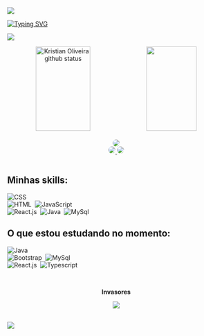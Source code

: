 <img src="https://capsule-render.vercel.app/api?type=waving&color=32CD32&height=100&width=section=header&&fontSize=90" />

[![Typing SVG](https://readme-typing-svg.herokuapp.com/?font=Fira+Code&color=32CD32&weight=1000&center&size=50&center=true&vCenter=true&width=1000&lines=Olá!+Me+chamo+Kristian+Oliveira;Tenho+19+anos+;I'm+from+Brazil;Seja+Bem-Vindo!+:%29)](https://git.io/typing-svg)


[![](https://github-readme-activity-graph.cyclic.app/graph?username=kristiann&bg_color=0d1117&color=B0C4DE&line=4682B4&point=B0C4DE&area=true&hide_border=true)](https://github.com/ashutosh00710/github-readme-activity-graph)


<div align="center">  
  <img width="50%" height="195px" src="https://github-readme-stats.vercel.app/api?username=kristiiann&show_icons=true&count_private=true&hide_border=true&title_color=32CD32&icon_color=32CD32&text_color=00FFFF&bg_color=000000" alt="Kristian Oliveira github status" /> 
  <img width="48%" height="195px" src="https://github-readme-stats.vercel.app/api/top-langs/?username=kristiiann&layout=compact&hide_border=true&title_color=32CD32&text_color=00FFFF&bg_color=000000" />
</div>
<br>

<div align="center"> 
<a href="https://www.linkedin.com/in/kristian-oliveira-dev/" target="_blank"><img src="https://img.shields.io/badge/-LinkedIn-000000?style=for-the-badge&logo=linkedin&logoColor=4682B4" style="border-radius: 30px" target="_blank"></a> <br>
<a href="https://instagram.com/felipebarbourr" target="_blank"><img src="https://img.shields.io/badge/-Instagram-000000?style=for-the-badge&logo=instagram&logoColor=32CD32" style="border-radius: 30px"> </a> 
<a href = "mailto:kristian.oliveirasilva@gmail.com"> <img src="https://img.shields.io/badge/-Gmail-000000?style=for-the-badge&logo=gmail&logoColor=FF6347" style="border-radius: 20px"target="_blank"></a> 

 </div>
<br>

 ## Minhas skills:

  ![CSS](https://img.shields.io/badge/-CSS-black?style=for-the-badge&logo=CSS3&logoColor=1572B6&labelColor=black)&nbsp; <br>
  ![HTML](https://img.shields.io/badge/HTML5-black?style=for-the-badge&logo=html5&labelColor=black)&nbsp;
  ![JavaScript](https://img.shields.io/badge/-JavaScript-black?style=for-the-badge&logo=javascript&labelColor=black)&nbsp; <br>
  ![React.js](https://img.shields.io/badge/-React.js-black?style=for-the-badge&logo=react&labelColor=black)&nbsp;
  ![Java](https://img.shields.io/badge/Java-black?style=for-the-badge&logo=openjdk&logoColor=green)&nbsp;
  ![MySql](https://img.shields.io/badge/MySQL-black?style=for-the-badge&logo=mysql&logoColor=orange&)

## O que estou estudando no momento:
  ![Java](https://img.shields.io/badge/Java-black?style=for-the-badge&logo=openjdk&logoColor=green)&nbsp; <br>
  ![Bootstrap](https://img.shields.io/badge/Bootstrap-black?style=for-the-badge&logo=bootstrap&labelColor=black)&nbsp;
  ![MySql](https://img.shields.io/badge/MySQL-black?style=for-the-badge&logo=mysql&logoColor=orange&labelColor=black&textColor=orange)&nbsp;<br>
  ![React.js](https://img.shields.io/badge/-React.js-black?style=for-the-badge&logo=react&labelColor=black&textColor=orange)&nbsp;
  ![Typescript](https://img.shields.io/badge/-JavaScript-black?style=for-the-badge&logo=javascript&labelColor=black&text=)&nbsp; 

<div align="center">
<br><p align="centre"><b> Invasores</b></p>  
<p align="center"><img align="center" src="https://profile-counter.glitch.me/{kristiiann}/count.svg" /></p> 
<br>
</div>

<img src="https://capsule-render.vercel.app/api?type=waving&color=32CD32&height=100&section=footer&&fontSize=90" />
